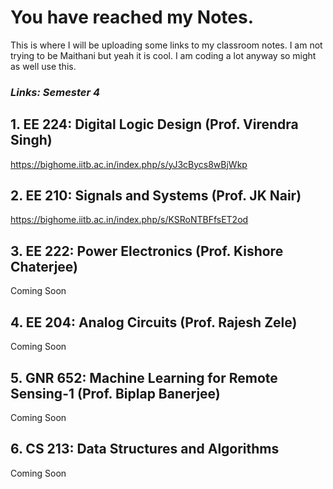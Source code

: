 # You have reached my Notes.

This is where I will be uploading some links to my classroom notes. I am not trying to be Maithani but yeah it is cool. I am coding a lot anyway so might as well use this.

### _Links: Semester 4_

## **1. EE 224: Digital Logic Design (Prof. Virendra Singh)**
https://bighome.iitb.ac.in/index.php/s/yJ3cBycs8wBjWkp
## **2. EE 210: Signals and Systems (Prof. JK Nair)**
https://bighome.iitb.ac.in/index.php/s/KSRoNTBFfsET2od
## **3. EE 222: Power Electronics (Prof. Kishore Chaterjee)**
 Coming Soon 
## **4. EE 204: Analog Circuits (Prof. Rajesh Zele)**
  Coming Soon
## **5. GNR 652: Machine Learning for Remote Sensing-1 (Prof. Biplap Banerjee)**
 Coming Soon
## **6. CS 213: Data Structures and Algorithms**
 Coming Soon

